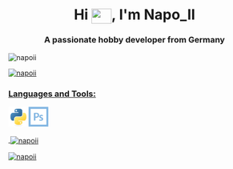 
<h1 align="center">Hi <a href="https://discord.gg/" Napo_II "#8635" target="blank"><img align="center" src="https://raw.githubusercontent.com/rahuldkjain/github-profile-readme-generator/master/src/images/icons/Social/discord.svg" alt="" Napo_II "#8635" height="30" width="40" /></a>, I'm Napo_II </h1> 
<h3 align="center">A passionate hobby developer from Germany</h3>

<p align="left"> <img src="https://komarev.com/ghpvc/?username=napoii&label=Profile%20views&color=0e75b6&style=flat" alt="napoii" /> 

</p>

<p align="left"> <a href="https://github.com/ryo-ma/github-profile-trophy"><img src="https://github-profile-trophy.vercel.app/?username=napoii&theme=onedark" alt="napoii" </p>


<h3 align="left">Languages and Tools:</h3>

</a> <a href="https://www.python.org" target="_blank" rel="noreferrer"> <img src="https://raw.githubusercontent.com/devicons/devicon/master/icons/python/python-original.svg" alt="python" width="40" height="40"/><img src="https://raw.githubusercontent.com/devicons/devicon/master/icons/photoshop/photoshop-line.svg" alt="photoshop" width="40" height="40"/>

<p>&nbsp;<img align="center" src="https://github-readme-stats.vercel.app/api?username=napoii&show_icons=true&locale=en" alt="napoii" /></p>

<p><img align="center" src="https://github-readme-streak-stats.herokuapp.com/?user=napoii&" alt="napoii" /></p>
